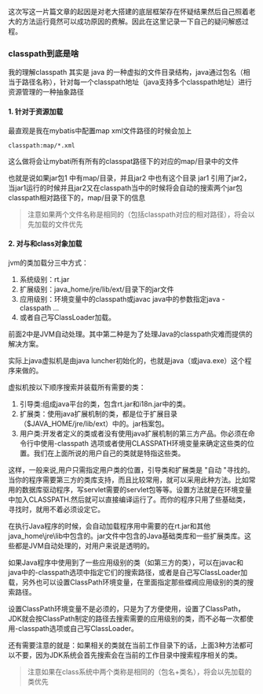 这次写这一片篇文章的起因是对老大搭建的底层框架存在怀疑结果然后自己照着老大的方法运行竟然可以成功原因的费解。因此在这里记录一下自己的疑问解惑过程。

### classpath到底是啥

我的理解classpath 其实是 java 的一种虚拟的文件目录结构，java通过包名（相当于路径名称），针对每一个classpath地址（java支持多个classpath地址）进行资源管理的一种抽象路径

#### 1. 针对于资源加载

最直观是我在mybatis中配置map xml文件路径的时候会加上

```
classpath:map/*.xml
```

这么做将会让mybati所有所有的classpat路径下的对应的map/目录中的文件

也就是说如果jar包1 中有map/目录，并且jar2 中也有这个目录 jar1 引用了jar2，当jar1运行的时候并且jar2又在classpath当中的时候将会自动的搜索两个jar包classpath相对路径下的，map/目录下的信息

> 注意如果两个文件名称是相同的（包括classpath对应的相对路径），将会以先加载的文件优先

#### 2. 对与和class对象加载

jvm的类加载分三中方式：

1. 系统级别：rt.jar
2. 扩展级别：java_home/jre/lib/ext/目录下的jar文件
3. 应用级别：环境变量中的classpath或javac   java中的参数指定java   -classpath        …
4. 或者自己写ClassLoader加载。

 前面2中是JVM自动处理。其中第二种是为了处理Java的classpath灾难而提供的解决方案。

实际上java虚拟机是由java luncher初始化的，也就是java（或java.exe）这个程序来做的。

虚拟机按以下顺序搜索并装载所有需要的类：

1. 引导类:组成java平台的类，包含rt.jar和i18n.jar中的类。
2. 扩展类：使用java扩展机制的类，都是位于扩展目录（$JAVA_HOME/jre/lib/ext）中的。jar档案包。
3. 用户类:开发者定义的类或者没有使用java扩展机制的第三方产品。你必须在命令行中使用-classpath 选项或者使用CLASSPATH环境变量来确定这些类的位置。我们在上面所说的用户自己的类就是特指这些类。

这样，一般来说,用户只需指定用户类的位置，引导类和扩展类是 "自动 "寻找的。
当你的程序需要第三方的类库支持，而且比较常用，就可以采用此种方法。比如常用的数据库驱动程序，写servlet需要的servlet包等等。设置方法就是在环境变量中加入CLASSPATH.然后就可以直接编译运行了。而你的程序只用了些基础类，寻找时，就用不着必须设定它。

在执行Java程序的时候，会自动加载程序用中需要的在rt.jar和其他java_home\jre\lib中包含的。jar文件中包含的Java基础类库和一些扩展类库。这些都是JVM自动处理的，对用户来说是透明的。

如果Java程序中使用到了一些应用级别的类（如第三方的类），可以在javac和java中的-classpath选项中指定它们的搜索路径，或者是自己写ClassLoader加载，另外也可以设置ClassPath环境变量，在里面指定那些蝶阀应用级别的类的搜索路径。

设置ClassPath环境变量不是必须的，只是为了方便使用，设置了ClassPath，JDK就会按ClassPath制定的路径去搜索需要的应用级别的类，而不必每一次都使用-classpath选项或自己写ClassLoader。

还有需要注意的就是：如果相关的类就在当前工作目录下的话，上面3种方法都可以不要，因为JDK系统会首先搜索会在当前的工作目录中搜索程序相关的类。

> 注意如果在class系统中两个类称是相同的（包名+类名），将会以先加载的类优先